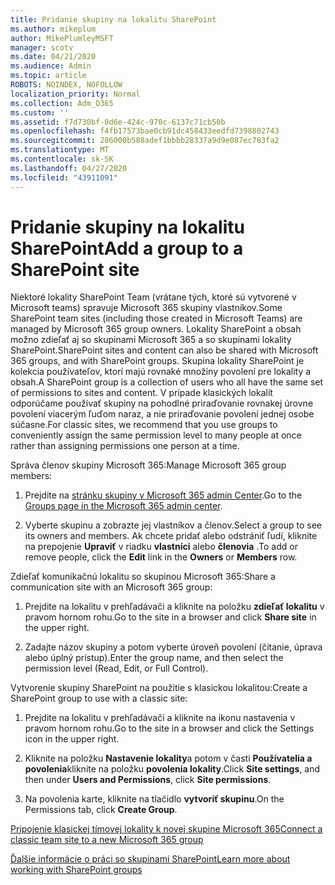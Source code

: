 ```yaml
---
title: Pridanie skupiny na lokalitu SharePoint
ms.author: mikeplum
author: MikePlumleyMSFT
manager: scotv
ms.date: 04/21/2020
ms.audience: Admin
ms.topic: article
ROBOTS: NOINDEX, NOFOLLOW
localization_priority: Normal
ms.collection: Adm_O365
ms.custom: ''
ms.assetid: f7d730bf-0d6e-424c-970c-6137c71cb50b
ms.openlocfilehash: f4fb17573bae0cb91dc458433eedfd7398802743
ms.sourcegitcommit: 286000b588adef1bbbb28337a9d9e087ec783fa2
ms.translationtype: MT
ms.contentlocale: sk-SK
ms.lasthandoff: 04/27/2020
ms.locfileid: "43911091"
---
```

# <a name="add-a-group-to-a-sharepoint-site"></a><span data-ttu-id="a96da-102">Pridanie skupiny na lokalitu SharePoint</span><span class="sxs-lookup"><span data-stu-id="a96da-102">Add a group to a SharePoint site</span></span>

<span data-ttu-id="a96da-103">Niektoré lokality SharePoint Team (vrátane tých, ktoré sú vytvorené v Microsoft teams) spravuje Microsoft 365 skupiny vlastníkov.</span><span class="sxs-lookup"><span data-stu-id="a96da-103">Some SharePoint team sites (including those created in Microsoft Teams) are managed by Microsoft 365 group owners.</span></span> <span data-ttu-id="a96da-104">Lokality SharePoint a obsah možno zdieľať aj so skupinami Microsoft 365 a so skupinami lokality SharePoint.</span><span class="sxs-lookup"><span data-stu-id="a96da-104">SharePoint sites and content can also be shared with Microsoft 365 groups, and with SharePoint groups.</span></span> <span data-ttu-id="a96da-105">Skupina lokality SharePoint je kolekcia používateľov, ktorí majú rovnaké množiny povolení pre lokality a obsah.</span><span class="sxs-lookup"><span data-stu-id="a96da-105">A SharePoint group is a collection of users who all have the same set of permissions to sites and content.</span></span> <span data-ttu-id="a96da-106">V prípade klasických lokalít odporúčame používať skupiny na pohodlné priraďovanie rovnakej úrovne povolení viacerým ľuďom naraz, a nie priraďovanie povolení jednej osobe súčasne.</span><span class="sxs-lookup"><span data-stu-id="a96da-106">For classic sites, we recommend that you use groups to conveniently assign the same permission level to many people at once rather than assigning permissions one person at a time.</span></span>
  
<span data-ttu-id="a96da-107">Správa členov skupiny Microsoft 365:</span><span class="sxs-lookup"><span data-stu-id="a96da-107">Manage Microsoft 365 group members:</span></span>
  
1. <span data-ttu-id="a96da-108">Prejdite na [stránku skupiny v Microsoft 365 admin Center](https://portal.office.com/adminportal/home#/groups).</span><span class="sxs-lookup"><span data-stu-id="a96da-108">Go to the [Groups page in the Microsoft 365 admin center](https://portal.office.com/adminportal/home#/groups).</span></span>
    
2. <span data-ttu-id="a96da-109">Vyberte skupinu a zobrazte jej vlastníkov a členov.</span><span class="sxs-lookup"><span data-stu-id="a96da-109">Select a group to see its owners and members.</span></span> <span data-ttu-id="a96da-110">Ak chcete pridať alebo odstrániť ľudí, kliknite na prepojenie **Upraviť** v riadku **vlastníci** alebo **členovia** .</span><span class="sxs-lookup"><span data-stu-id="a96da-110">To add or remove people, click the **Edit** link in the **Owners** or **Members** row.</span></span> 
    
<span data-ttu-id="a96da-111">Zdieľať komunikačnú lokalitu so skupinou Microsoft 365:</span><span class="sxs-lookup"><span data-stu-id="a96da-111">Share a communication site with an Microsoft 365 group:</span></span>
  
1. <span data-ttu-id="a96da-112">Prejdite na lokalitu v prehľadávači a kliknite na položku **zdieľať lokalitu** v pravom hornom rohu.</span><span class="sxs-lookup"><span data-stu-id="a96da-112">Go to the site in a browser and click **Share site** in the upper right.</span></span> 
    
2. <span data-ttu-id="a96da-113">Zadajte názov skupiny a potom vyberte úroveň povolení (čítanie, úprava alebo úplný prístup).</span><span class="sxs-lookup"><span data-stu-id="a96da-113">Enter the group name, and then select the permission level (Read, Edit, or Full Control).</span></span>
    
<span data-ttu-id="a96da-114">Vytvorenie skupiny SharePoint na použitie s klasickou lokalitou:</span><span class="sxs-lookup"><span data-stu-id="a96da-114">Create a SharePoint group to use with a classic site:</span></span>
  
1. <span data-ttu-id="a96da-115">Prejdite na lokalitu v prehľadávači a kliknite na ikonu nastavenia v pravom hornom rohu.</span><span class="sxs-lookup"><span data-stu-id="a96da-115">Go to the site in a browser and click the Settings icon in the upper right.</span></span>
    
2. <span data-ttu-id="a96da-116">Kliknite na položku **Nastavenie lokality**a potom v časti **Používatelia a povolenia**kliknite na položku **povolenia lokality**.</span><span class="sxs-lookup"><span data-stu-id="a96da-116">Click **Site settings**, and then under **Users and Permissions**, click **Site permissions**.</span></span>
    
3. <span data-ttu-id="a96da-117">Na povolenia karte, kliknite na tlačidlo **vytvoriť skupinu**.</span><span class="sxs-lookup"><span data-stu-id="a96da-117">On the Permissions tab, click **Create Group**.</span></span>
    
[<span data-ttu-id="a96da-118">Pripojenie klasickej tímovej lokality k novej skupine Microsoft 365</span><span class="sxs-lookup"><span data-stu-id="a96da-118">Connect a classic team site to a new Microsoft 365 group</span></span>](https://go.microsoft.com/fwlink/?linkid=2008654)
  
[<span data-ttu-id="a96da-119">Ďalšie informácie o práci so skupinami SharePoint</span><span class="sxs-lookup"><span data-stu-id="a96da-119">Learn more about working with SharePoint groups</span></span>](https://go.microsoft.com/fwlink/?linkid=874658)
  


